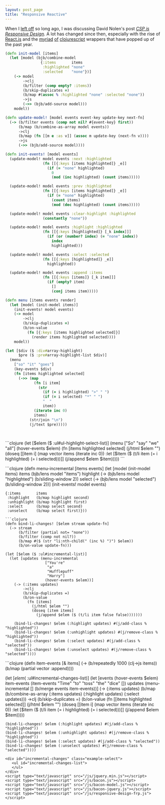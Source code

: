 ```yaml
---
layout: post_page
title: "Responsive Reactive"
---
```

When I [left off](/2014/01/27/responsive-design-csp.html) so long ago,
I was discussing David Nolen's post
[*CSP is Responsive Design*](http://swannodette.github.io/2013/07/31/extracting-processes/).
A lot has changed since then, especially with the rise of
[React.js](http://facebook.github.io/react/) and the
[myriad](https://github.com/swannodette/om)
[of](https://github.com/holmsand/reagent)
[clojurescript](https://github.com/levand/quiescent)
wrappers that have popped up of the past year.

```clojure
(defn init-model [items]
  (let [model (bjb/combine-model
                {:items       items
                 :highlighted "none"
                 :selected    "none"})]
    (-> model
        ->clj
        (b/filter (comp empty? :items))
        (b/skip-duplicates =)
        (b/map #(assoc % :highlighted "none" :selected "none"))
        ->js
        (->> (bjb/add-source model)))
    model))
```
```clojure
(defn update-model! [model events event-key update-key next-fn]
  (-> (b/filter events (comp not nil? #{event-key} first))
      (b/map (b/combine-as-array model events))
      ->clj
      (b/map (fn [[m e :as v]] (assoc m update-key (next-fn v))))
      ->js
      (->> (bjb/add-source model))))

(defn init-events! [model events]
  (update-model! model events :next :highlighted
                 (fn [[{:keys [items highlighted]} _e]]
                   (if (= "none" highlighted)
                     0
                     (mod (inc highlighted) (count items)))))

  (update-model! model events :prev :highlighted
                 (fn [[{:keys [items highlighted]} _e]]
                   (if (= "none" highlighted)
                     (count items)
                     (mod (dec highlighted) (count items)))))

  (update-model! model events :clear-highlight :highlighted
                 (constantly "none"))

  (update-model! model events :highlight :highlighted
                 (fn [[{:keys [highlighted]} [_k index]]]
                   (if (or (number? index) (= "none" index))
                     index
                     highlighted)))

  (update-model! model events :select :selected
                 (fn [[{:keys [highlighted]} _e]]
                   highlighted))

  (update-model! model events :append :items
                 (fn [[{:keys [items]} [_k item]]]
                   (if (empty? item)
                     []
                     (conj items item)))))
```
```clojure
(defn menu [items events render]
  (let [model (init-model items)]
    (init-events! model events)
    (-> model
        ->clj
        (b/skip-duplicates =)
        (b/on-value
          (fn [{:keys [items highlighted selected]}]
            (render items highlighted selected))))
    model))
```
```clojure
(let [$div ($ :div#array-highlight)
      $pre ($ :pre#array-highlight-list $div)]
  (menu
    ["so" "it" "goes"]
    (key-events $div)
    (fn [items highlighted selected]
      (->> (map
             (fn [i item]
               (str
                 (if (= i highlighted) ">" " ")
                 (if (= i selected) "*" " ")
                 "  "
                 item))
             (iterate inc 0)
             items)
           (str/join "\n")
           (j/text $pre)))))
```
<div id="array-highlight" class="example-select">
  <pre id="array-highlight-list">
  </pre>
</div>
```clojure
(let [$elem ($ :ul#ul-highlight-select-list)]
  (menu
    ["So"
     "say"
     "we"
     "all"]
    (hover-events $elem)
    (fn [items highlighted selected]
      (j/html $elem "")
      (doseq [[item i] (map vector items (iterate inc 0))
              :let [$item ($ (t/li item (= i highlighted) (= i selected)))]]
        (j/append $elem $item)))))
```
<div id="ul-highlight-select" class="example-select">
   <ul id="ul-highlight-select-list">
   </ul>
</div>
```clojure
(defn menu-incremental [items events]
  (let [model (init-model items)
        items (bjb/lens model "items")
        highlight (-> (bjb/lens model "highlighted") (b/sliding-window 2))
        select (-> (bjb/lens model "selected") (b/sliding-window 2))]
    (init-events! model events)

    {:items       items
     :highlight   (b/map highlight second)
     :unhighlight (b/map highlight first)
     :select      (b/map select second)
     :unselect    (b/map select first)}))
```
```clojure
(defn bind-li-changes! [$elem stream update-fn]
  (-> stream
      (b/filter (partial not= "none"))
      (b/filter (comp not nil?))
      (b/map #($ (str "li:nth-child(" (inc %) ")") $elem))
      (b/on-value update-fn)))

(let [$elem ($ :ul#incremental-list)]
  (let [updates (menu-incremental
                  ["You're"
                   "a"
                   "Hufflepuff"
                   "Harry"]
                  (hover-events $elem))]
    (-> (:items updates)
        ->clj
        (b/skip-duplicates =)
        (b/on-value
          (fn [items]
            (j/html $elem "")
            (doseq [item items]
              (j/append $elem ($ (t/li item false false)))))))

    (bind-li-changes! $elem (:highlight updates) #(j/add-class % "highlighted"))
    (bind-li-changes! $elem (:unhighlight updates) #(j/remove-class % "highlighted"))
    (bind-li-changes! $elem (:select updates) #(j/add-class % "selected"))
    (bind-li-changes! $elem (:unselect updates) #(j/remove-class % "selected"))))
```
<div id="incremental" class="example-select">
   <ul id="incremental-list">
   </ul>
</div>
```clojure
(defn item-events [& items]
  (-> (b/repeatedly 1000 (clj->js items))
      (b/map (partial vector :append))))

(let [$elem ($ :ul#incremental-changes-list)]
  (let [events (hover-events $elem)
        item-events (item-events "Time" "to" "toss" "the" "dice" [])
        updates (menu-incremental [] (b/merge events item-events))]
    (-> (:items updates)
        (b/map (b/combine-as-array (:items updates) (:highlight updates) (:select updates)))
        ->clj
        (b/skip-duplicates =)
        (b/on-value
          (fn [[items highlighted selected]]
            (j/html $elem "")
            (doseq [[item i] (map vector items (iterate inc 0))
                    :let [$item ($ (t/li item (= i highlighted) (= i selected)))]]
              (j/append $elem $item)))))

    (bind-li-changes! $elem (:highlight updates) #(j/add-class % "highlighted"))
    (bind-li-changes! $elem (:unhighlight updates) #(j/remove-class % "highlighted"))
    (bind-li-changes! $elem (:select updates) #(j/add-class % "selected"))
    (bind-li-changes! $elem (:unselect updates) #(j/remove-class % "selected"))))
```
<div id="incremental-changes" class="example-select">
   <ul id="incremental-changes-list">
   </ul>
</div>
<script type="text/javascript" src="/js/jquery.min.js"></script>
<script type="text/javascript" src="/js/bacon.js"></script>
<script type="text/javascript" src="/js/bacon-model.js"></script>
<script type="text/javascript" src="/js/bacon-jquery.js"></script>
<script type="text/javascript" src="/js/responsive-design-frp.js"></script>
